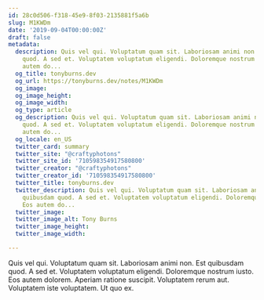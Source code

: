 ```yaml
---
id: 28c0d506-f318-45e9-8f03-2135881f5a6b
slug: M1KWDm
date: '2019-09-04T00:00:00Z'
draft: false
metadata:
  description: Quis vel qui. Voluptatum quam sit. Laboriosam animi non. Est quibusdam
    quod. A sed et. Voluptatem voluptatum eligendi. Doloremque nostrum iusto. Eos
    autem do...
  og_title: tonyburns.dev
  og_url: https://tonyburns.dev/notes/M1KWDm
  og_image: 
  og_image_height: 
  og_image_width: 
  og_type: article
  og_description: Quis vel qui. Voluptatum quam sit. Laboriosam animi non. Est quibusdam
    quod. A sed et. Voluptatem voluptatum eligendi. Doloremque nostrum iusto. Eos
    autem do...
  og_locale: en_US
  twitter_card: summary
  twitter_site: "@craftyphotons"
  twitter_site_id: '710598354917580800'
  twitter_creator: "@craftyphotons"
  twitter_creator_id: '710598354917580800'
  twitter_title: tonyburns.dev
  twitter_description: Quis vel qui. Voluptatum quam sit. Laboriosam animi non. Est
    quibusdam quod. A sed et. Voluptatem voluptatum eligendi. Doloremque nostrum iusto.
    Eos autem do...
  twitter_image: 
  twitter_image_alt: Tony Burns
  twitter_image_height: 
  twitter_image_width: 

---
```


Quis vel qui. Voluptatum quam sit. Laboriosam animi non. Est quibusdam quod. A sed et. Voluptatem voluptatum eligendi. Doloremque nostrum iusto. Eos autem dolorem. Aperiam ratione suscipit. Voluptatem rerum aut. Voluptatem iste voluptatem. Ut quo ex.
